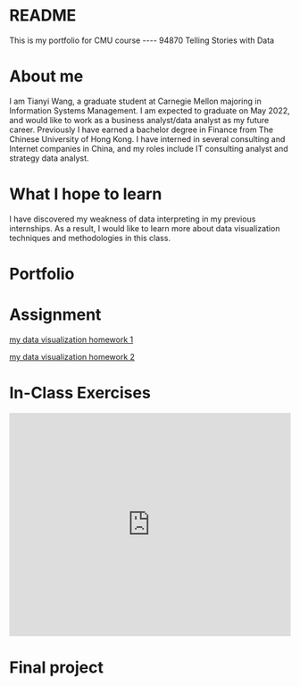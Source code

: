 # README
This is my portfolio for CMU course ---- 94870 Telling Stories with Data


# About me
I am Tianyi Wang, a graduate student at Carnegie Mellon majoring in Information Systems Management. I am expected to graduate on May 2022, and would like to work as a business analyst/data analyst as my future career. Previously I have earned a bachelor degree in Finance from The Chinese University of Hong Kong. I have interned in several consulting and Internet companies in China, and my roles include IT consulting analyst and strategy data analyst. 


# What I hope to learn
I have discovered my weakness of data interpreting in my previous internships. As a result, I would like to learn more about data visualization techniques and methodologies in this class.


# Portfolio

# Assignment
[my data visualization homework 1](/dataviz1.md)

[my data visualization homework 2](/dataviz2.md)

# In-Class Exercises
<div class="flourish-embed flourish-chart" data-src="visualisation/7205624"><script src="https://public.flourish.studio/resources/embed.js"></script></div>
<iframe title="Here is the title" aria-label="chart" id="datawrapper-chart-kN1w6" src="https://datawrapper.dwcdn.net/kN1w6/1/" scrolling="no" frameborder="0" style="width: 0; min-width: 100% !important; border: none;" height="400"></iframe><script type="text/javascript">!function(){"use strict";window.addEventListener("message",(function(e){if(void 0!==e.data["datawrapper-height"]){var t=document.querySelectorAll("iframe");for(var a in e.data["datawrapper-height"])for(var r=0;r<t.length;r++){if(t[r].contentWindow===e.source)t[r].style.height=e.data["datawrapper-height"][a]+"px"}}}))}();
</script>

# Final project


